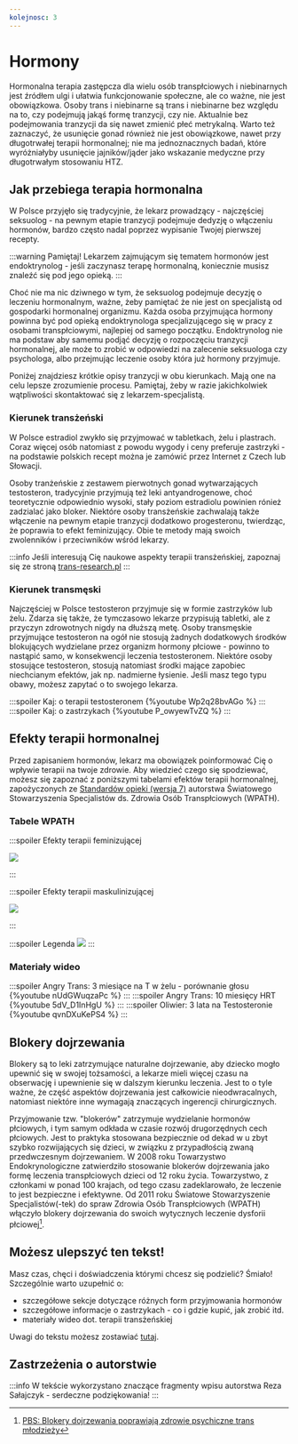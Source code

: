 ```yaml
---
kolejnosc: 3
---
```

# Hormony

Hormonalna terapia zastępcza dla wielu osób transpłciowych i niebinarnych jest źródłem ulgi i ułatwia funkcjonowanie społeczne, ale co ważne, nie jest obowiązkowa. Osoby trans i niebinarne są trans i niebinarne bez względu na to, czy podejmują jakąś formę tranzycji, czy nie. Aktualnie bez podejmowania tranzycji da się nawet zmienić płeć metrykalną. Warto też zaznaczyć, że usunięcie gonad również nie jest obowiązkowe, nawet przy długotrwałej terapii hormonalnej; nie ma jednoznacznych badań, które wyróżniałyby usunięcie jajników/jąder jako wskazanie medyczne przy długotrwałym stosowaniu HTZ.

## Jak przebiega terapia hormonalna

W Polsce przyjęło się tradycyjnie, że lekarz prowadzący - najczęściej seksuolog - na pewnym etapie tranzycji podejmuje dedyzję o włączeniu hormonów, bardzo często nadal poprzez wypisanie Twojej pierwszej recepty.

:::warning
Pamiętaj! Lekarzem zajmującym się tematem hormonów jest endoktrynolog - jeśli zaczynasz terapę hormonalną, koniecznie musisz znaleźć się pod jego opieką.
:::

Choć nie ma nic dziwnego w tym, że seksuolog podejmuje decyzję o leczeniu hormonalnym, ważne, żeby pamiętać że nie jest on specjalistą od gospodarki hormonalnej organizmu. Każda osoba przyjmująca hormony powinna być pod opieką endoktrynologa specjalizującego się w pracy z osobami transpłciowymi, najlepiej od samego początku. Endoktrynolog nie ma podstaw aby samemu podjąć decyzję o rozpoczęciu tranzycji hormonalnej, ale może to zrobić w odpowiedzi na zalecenie seksuologa czy psychologa, albo przejmując leczenie osoby która już hormony przyjmuje.

Poniżej znajdziesz krótkie opisy tranzycji w obu kierunkach. Mają one na celu lepsze zrozumienie procesu. Pamiętaj, żeby w razie jakichkolwiek wątpliwości skontaktować się z lekarzem-specjalistą.

### Kierunek transżeński
W Polsce estradiol zwykło się przyjmować w tabletkach, żelu i plastrach. Coraz więcej osób natomiast z powodu wygody i ceny preferuje zastrzyki - na podstawie polskich recept można je zamówić przez Internet z Czech lub Słowacji.

Osoby tranżeńskie z zestawem pierwotnych gonad wytwarzających testosteron, tradycyjnie przyjmują też leki antyandrogenowe, choć teoretycznie odpowiednio wysoki, stały poziom estradiolu powinien rónież zadzialać jako bloker. Niektóre osoby transżeńskie zachwalają także włączenie na pewnym etapie tranzycji dodatkowo progesteronu, twierdząc, że poprawia to efekt feminizujący. Obie te metody mają swoich zwolenników i przeciwników wśród lekarzy.

:::info
Jeśli interesują Cię naukowe aspekty terapii transżeńskiej, zapoznaj się ze stroną [trans-research.pl](https://trans-research.pl/)
:::

### Kierunek transmęski
Najczęściej w Polsce testosteron przyjmuje się w formie zastrzyków lub żelu. Zdarza się także, że tymczasowo lekarze przypisują tabletki, ale z przyczyn zdrowotnych nigdy na dłuższą metę. Osoby transmęskie przyjmujące testosteron na ogół nie stosują żadnych dodatkowych środków blokujących wydzielane przez organizm hormony płciowe - powinno to nastąpić samo, w konsekwencji leczenia testosteronem. Niektóre osoby stosujące testosteron, stosują natomiast środki mające zapobiec niechcianym efektów, jak np. nadmierne łysienie. Jeśli masz  tego typu obawy, możesz zapytać o to swojego lekarza.

:::spoiler Kaj: o terapii testosteronem
{%youtube Wp2q28bvAGo %}
:::
:::spoiler Kaj: o zastrzykach
{%youtube P_owyewTvZQ %}
:::

## Efekty terapii hormonalnej

Przed zapisaniem hormonów, lekarz ma obowiązek poinformować Cię o wpływie terapii na twoje zdrowie. Aby wiedzieć czego się spodziewać, możesz się zapoznać z poniższymi tabelami efektów terapii hormonalnej, zapożyczonych ze [Standardów opieki (wersja 7)](https://www.wpath.org/publications/soc) autorstwa Światowego Stowarzyszenia Specjalistów ds. Zdrowia Osób Transpłciowych (WPATH).

### Tabele WPATH

:::spoiler Efekty terapii feminizującej

![](https://i.imgur.com/IUJ2SXd.png)

:::

:::spoiler Efekty terapii maskulinizującej

![](https://i.imgur.com/mcDpCrf.png)

:::

:::spoiler Legenda
![](https://i.imgur.com/RlpMAl0.png)
:::

### Materiały wideo

:::spoiler Angry Trans: 3 miesiące na T w żelu - porównanie głosu
{%youtube nUdGWuqzaPc %}
:::
:::spoiler Angry Trans: 10 miesięcy HRT
{%youtube 5dV_D1InHgU %}
:::
:::spoiler Oliwier: 3 lata na Testosteronie
{%youtube qvnDXuKePS4 %}
:::

## Blokery dojrzewania

Blokery są to leki zatrzymujące naturalne dojrzewanie, aby dziecko mogło upewnić się w swojej tożsamości, a lekarze mieli więcej czasu na obserwację i upewnienie się w dalszym kierunku leczenia. Jest to o tyle ważne, że część aspektów dojrzewania jest całkowicie nieodwracalnych, natomiast niektóre inne wymagają znaczących ingerencji chirurgicznych.

Przyjmowanie tzw. "blokerów" zatrzymuje wydzielanie hormonów płciowych, i tym samym odkłada w czasie rozwój drugorzędnych cech płciowych. Jest to praktyka stosowana bezpiecznie od dekad w u zbyt szybko rozwijających się dzieci, w związku z przypadłością zwaną przedwczesnym dojrzewaniem. W 2008 roku Towarzystwo Endokrynologiczne zatwierdziło stosowanie blokerów dojrzewania jako formę leczenia transpłciowych dzieci od 12 roku życia. Towarzystwo, z członkami w ponad 100 krajach, od tego czasu zadeklarowało, że leczenie to jest bezpieczne i efektywne. Od 2011 roku Światowe Stowarzyszenie Specjalistów(-tek) do spraw Zdrowia Osób Transpłciowych (WPATH) włączyło blokery dojrzewania do swoich wytycznych leczenie dysforii płciowej[^1].

## Możesz ulepszyć ten tekst!
Masz czas, chęci i doświadczenia którymi chcesz się podzielić? Śmiało! Szczególnie warto uzupełnić o:
* szczegółowe sekcje dotyczące różnych form przyjmowania hormonów
* szczegółowe informacje o zastrzykach - co i gdzie kupić, jak zrobić itd.
* materiały wideo dot. terapii transżeńskiej

Uwagi do tekstu możesz zostawiać [tutaj](https://hackmd.io/@tranzycja/r1Yt95pJd).

## Zastrzeżenia o autorstwie
:::info
W tekście wykorzystano znaczące fragmenty wpisu autorstwa Reza Sałajczyk - serdeczne podziękowania!
:::

[^1]: [PBS: Blokery dojrzewania poprawiają zdrowie psychiczne trans młodzieży](https://www.pbs.org/newshour/nation/puberty-blockers-may-improve-mental-health-transgender-adolescents)
